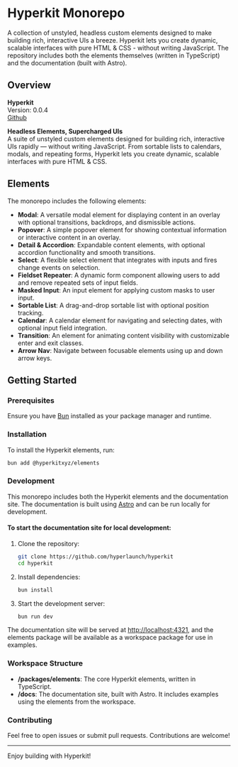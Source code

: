 # Hyperkit Monorepo

A collection of unstyled, headless custom elements designed to make building rich, interactive UIs a breeze. Hyperkit lets you create dynamic, scalable interfaces with pure HTML & CSS - without writing JavaScript. The repository includes both the elements themselves (written in TypeScript) and the documentation (built with Astro).

## Overview

**Hyperkit**  
Version: 0.0.4  
[Github](https://github.com/hyperlaunch/hyperkit)

**Headless Elements, Supercharged UIs**  
A suite of unstyled custom elements designed for building rich, interactive UIs rapidly — without writing JavaScript. From sortable lists to calendars, modals, and repeating forms, Hyperkit lets you create dynamic, scalable interfaces with pure HTML & CSS.

## Elements

The monorepo includes the following elements:

- **Modal**: A versatile modal element for displaying content in an overlay with optional transitions, backdrops, and dismissible actions.
- **Popover**: A simple popover element for showing contextual information or interactive content in an overlay.
- **Detail & Accordion**: Expandable content elements, with optional accordion functionality and smooth transitions.
- **Select**: A flexible select element that integrates with inputs and fires change events on selection.
- **Fieldset Repeater**: A dynamic form component allowing users to add and remove repeated sets of input fields.
- **Masked Input**: An input element for applying custom masks to user input.
- **Sortable List**: A drag-and-drop sortable list with optional position tracking.
- **Calendar**: A calendar element for navigating and selecting dates, with optional input field integration.
- **Transition**: An element for animating content visibility with customizable enter and exit classes.
- **Arrow Nav**: Navigate between focusable elements using up and down arrow keys.

## Getting Started

### Prerequisites

Ensure you have [Bun](https://bun.sh/) installed as your package manager and runtime.

### Installation

To install the Hyperkit elements, run:

```bash
bun add @hyperkitxyz/elements
```

### Development

This monorepo includes both the Hyperkit elements and the documentation site. The documentation is built using [Astro](https://astro.build/) and can be run locally for development.

#### To start the documentation site for local development:

1. Clone the repository:
   ```bash
   git clone https://github.com/hyperlaunch/hyperkit
   cd hyperkit
   ```

2. Install dependencies:
   ```bash
   bun install
   ```

3. Start the development server:
   ```bash
   bun run dev
   ```

The documentation site will be served at [http://localhost:4321](http://localhost:4321), and the elements package will be available as a workspace package for use in examples.

### Workspace Structure

- **/packages/elements**: The core Hyperkit elements, written in TypeScript.
- **/docs**: The documentation site, built with Astro. It includes examples using the elements from the workspace.

### Contributing

Feel free to open issues or submit pull requests. Contributions are welcome!

---

Enjoy building with Hyperkit!
